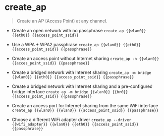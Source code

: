 # create_ap
> Create an AP (Access Point) at any channel.

- Create an open network with no passphrase
`create_ap {{wlan0}} {{eth0}} {{access_point_ssid}}`

- Use a WPA + WPA2 passphrase
`create_ap {{wlan0}} {{eth0}} {{access_point_ssid}} {{passphrase}}`

- Create an access point without Internet sharing
`create_ap -n {{wlan0}} {{acces_point_ssid}} {{passphrase}}`

- Create a bridged network with Internet sharing
`create_ap -m bridge {{wlan0}} {{eth0}} {{access_point_ssid}} {{passphrase}}`

- Create a bridged network with Internet sharing and a pre-configured bridge interface
`create_ap -m bridge {{wlan0}} {{br0}} {{access_point_ssid}} {{passphrase}}`

- Create an access port for Internet sharing from the same WiFi interface
`create_ap {{wlan0}} {{wlan0}} {{access_point_ssid}} {{passphrase}}`

- Choose a different WiFi adapter driver
`create_ap --driver {{wifi_adapter}} {{wlan0}} {{eth0}} {{access_point_ssid}} {{passphrase}}`
